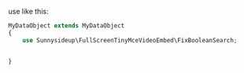use like this:

```php
MyDataObject extends MyDataObject
{
    use Sunnysideup\FullScreenTinyMceVideoEmbed\FixBooleanSearch;


}
```
